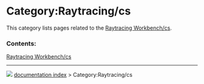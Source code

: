 # Category:Raytracing/cs
This category lists pages related to the [Raytracing Workbench/cs](Raytracing_Workbench/cs.md).

### Contents:

  
  [Raytracing Workbench/cs](Raytracing_Workbench/cs.md)



---
![](images/Right_arrow.png) [documentation index](../README.md) > Category:Raytracing/cs
